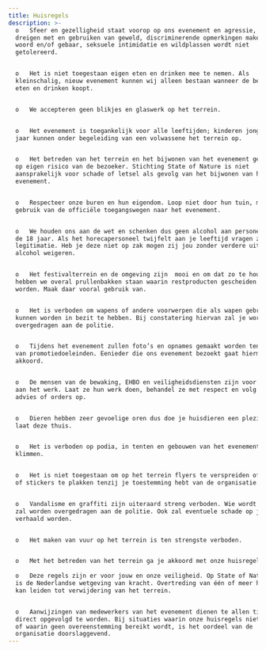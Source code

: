 ```yaml
---
title: Huisregels
description: >-
  o   Sfeer en gezelligheid staat voorop op ons evenement en agressie, het
  dreigen met en gebruiken van geweld, discriminerende opmerkingen maken in
  woord en/of gebaar, seksuele intimidatie en wildplassen wordt niet
  getolereerd.


  o   Het is niet toegestaan eigen eten en drinken mee te nemen. Als
  kleinschalig, nieuw evenement kunnen wij alleen bestaan wanneer de bezoeker
  eten en drinken koopt.


  o   We accepteren geen blikjes en glaswerk op het terrein. 


  o   Het evenement is toegankelijk voor alle leeftijden; kinderen jonger dan 16
  jaar kunnen onder begeleiding van een volwassene het terrein op.


  o   Het betreden van het terrein en het bijwonen van het evenement geschiedt
  op eigen risico van de bezoeker. Stichting State of Nature is niet
  aansprakelijk voor schade of letsel als gevolg van het bijwonen van het
  evenement.


  o   Respecteer onze buren en hun eigendom. Loop niet door hun tuin, maak
  gebruik van de officiële toegangswegen naar het evenement.


  o   We houden ons aan de wet en schenken dus geen alcohol aan personen onder
  de 18 jaar. Als het horecapersoneel twijfelt aan je leeftijd vragen ze om je
  legitimatie. Heb je deze niet op zak mogen zij jou zonder verdere uitleg
  alcohol weigeren.


  o   Het festivalterrein en de omgeving zijn  mooi en om dat zo te houden
  hebben we overal prullenbakken staan waarin restproducten gescheiden kunnen
  worden. Maak daar vooral gebruik van.


  o   Het is verboden om wapens of andere voorwerpen die als wapen gebruikt
  kunnen worden in bezit te hebben. Bij constatering hiervan zal je worden
  overgedragen aan de politie.


  o   Tijdens het evenement zullen foto’s en opnames gemaakt worden ten behoeve
  van promotiedoeleinden. Eenieder die ons evenement bezoekt gaat hiermee
  akkoord.


  o   De mensen van de bewaking, EHBO en veiligheidsdiensten zijn voor jullie
  aan het werk. Laat ze hun werk doen, behandel ze met respect en volg hun
  advies of orders op.


  o   Dieren hebben zeer gevoelige oren dus doe je huisdieren een plezier en
  laat deze thuis.


  o   Het is verboden op podia, in tenten en gebouwen van het evenement te
  klimmen.


  o   Het is niet toegestaan om op het terrein flyers te verspreiden of posters
  of stickers te plakken tenzij je toestemming hebt van de organisatie.


  o   Vandalisme en graffiti zijn uiteraard streng verboden. Wie wordt betrapt
  zal worden overgedragen aan de politie. Ook zal eventuele schade op je
  verhaald worden.


  o   Het maken van vuur op het terrein is ten strengste verboden.


  o   Met het betreden van het terrein ga je akkoord met onze huisregels.
   
  o   Deze regels zijn er voor jouw en onze veiligheid. Op State of Nature 2020
  is de Nederlandse wetgeving van kracht. Overtreding van één of meer huisregels
  kan leiden tot verwijdering van het terrein.


  o   Aanwijzingen van medewerkers van het evenement dienen te allen tijde
  direct opgevolgd te worden. Bij situaties waarin onze huisregels niet voorzien
  of waarin geen overeenstemming bereikt wordt, is het oordeel van de
  organisatie doorslaggevend.
---
```


